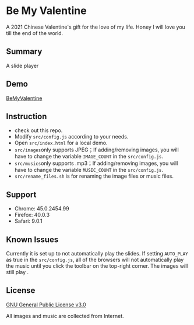 # Be My Valentine

A 2021 Chinese Valentine's gift for the love of my life. Honey I will love you till the end of the world.

## Summary

A slide player

## Demo

[BeMyValentine]()

## Instruction

- check out this repo.
- Modify `src/config.js` according to your needs.
- Open `src/index.html` for a local demo.
- `src/images`only supports JPEG；If adding/removing images, you will have to change the variable `IMAGE_COUNT` in the `src/config.js`.
- `src/musics`only supports .mp3；If adding/removing images, you will have to change the variable `MUSIC_COUNT` in the `src/config.js`.
- `src/rename_files.sh` is for renaming the image files or music files.

## Support

- Chrome: 45.0.2454.99
- Firefox: 40.0.3
- Safari: 9.0.1

## Known Issues

Currently it is set up to not automatically play the slides. If setting `AUTO_PLAY` as true in the `src/config.js`, all of the browsers will not automatically play the music until you click the toolbar on the top-right corner. The images will still play .

## License

[GNU General Public License v3.0](http://www.gnu.org/licenses/gpl.html)

All images and music are collected from Internet.
